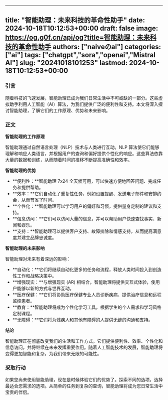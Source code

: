 
---
title: "智能助理：未来科技的革命性助手"
date: 2024-10-18T10:12:53+00:00
draft: false
image: https://og.g0f.cn/api/og?title=智能助理：未来科技的革命性助手
authors: ["naiveのai"]
categories: ["ai"]
tags: ["chatgpt","sora","openai","Mistral AI"]
slug: "20241018101253"
lastmod: 2024-10-18T10:12:53+00:00
---
### 引言

随着科技的飞速发展，智能助理已成为我们日常生活中不可或缺的一部分。这些虚拟助手利用人工智能（AI）算法，为我们提供广泛的便利性和支持。本文将深入探讨智能助理，了解它们的工作原理、优势和未来影响。

### 正文

**智能助理的工作原理**

智能助理通过自然语言处理（NLP）技术与人类进行互动。NLP 算法使它们能够理解和响应人类语言，并根据用户的查询和偏好提供个性化的响应。这些算法依靠大量的数据和训练，从而随着时间的推移不断提高准确性和效率。

**智能助理的优势**

* **便利性：**智能助理 7x24 全天候可用，可以快速方便地回答问题、完成任务和提供帮助。
* **效率：**它们自动化了重复性任务，例如设置提醒、发送电子邮件和安排约会，从而节省了时间。
* **个性化：**智能助理可以学习用户的偏好和习惯，提供量身定制的建议和支持。
* **信息访问：**它们可以访问大量的信息，并可以帮助用户快速查找事实、新闻和娱乐。
* **支持：**智能助理可以提供客户支持、故障排除和情感支持，从而提高满意度并建立品牌忠诚度。

**智能助理的未来影响**

智能助理对未来有着深远的影响：

* **自动化：**它们将继续自动化更多的任务和流程，释放人类时间投入到创造性工作和战略决策中。
* **增强现实：**与增强现实 (AR) 相结合，智能助理将提供交互式体验，使用户能够以新的方式与世界互动。
* **医疗保健：**它们将协助医疗保健专业人员诊断疾病、提供治疗信息和远程监控患者。
* **教育：**智能助理将成为个性化学习工具，根据学生的个人需求和学习风格定制课程。
* **无障碍：**它们将为残疾人和其他有障碍的人提供无缝的沟通和支持。

**结论**

智能助理正在彻底改变我们的生活和工作方式。它们提供便利性、效率、个性化和信息访问，并将继续在未来发挥重要作用。随着人工智能技术的发展，智能助理将变得更加智能和复杂，为我们带来无限的可能性。

### 采取行动

如果您尚未使用智能助理，现在是时候体验它们的优势了。探索不同的选项，选择最适合您需求的选项。从简单的任务到复杂的查询，智能助理将成为您日常生活中宝贵的伴侣。
